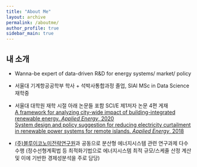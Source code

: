 ```yaml
---
title: "About Me"
layout: archive
permalink: /aboutme/
author_profile: true
sidebar_main: true
---
```


## 내 소개

* Wanna-be expert of data-driven R&D for energy systems/ market/ policy

* 서울대 기계항공공학부 학사 + 석박사통합과정 졸업, SIAI MSc in Data Science 재학중

* 서울대 대학원 재학 시절 아래 논문들 포함 SCI/E 제1저자 논문 4편 게재 <br>
<a href="https://doi.org/10.1016/j.apenergy.2020.115489">A framework for analyzing city-wide impact of building-integrated renewable energy. <i>Applied Energy</i>, 2020<a><br>
<a href="https://doi.org/10.1016/j.apenergy.2018.04.131">System design and policy suggestion for reducing electricity curtailment in renewable power systems for remote islands. <i>Applied Energy</i>, 2018<a>

* <a href="http://www.besico.co.kr/">(주)블루이코노미전략연구원</a>과 공동으로 분산형 에너지시스템 관련 연구과제 다수 수행 (정수선형계획법 등 최적화기법으로 에너지시스템 최적 규모/스케줄 산정 계산 및 이에 기반한 경제성분석을 주로 담당)